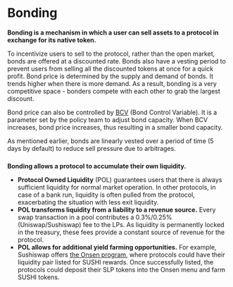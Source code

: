 # Bonding

**Bonding is a mechanism in which a user can sell assets to a protocol in exchange for its native token.**

To incentivize users to sell to the protocol, rather than the open market, bonds are offered at a discounted rate. Bonds also have a vesting period to prevent users from selling all the discounted tokens at once for a quick profit. Bond price is determined by the supply and demand of bonds. It trends higher when there is more demand. As a result, bonding is a very competitive space - bonders compete with each other to grab the largest discount.

Bond price can also be controlled by [BCV](https://docs.olympusdao.finance/references/glossary#bcv) (Bond Control Variable). It is a parameter set by the policy team to adjust bond capacity. When BCV increases, bond price increases, thus resulting in a smaller bond capacity.

As mentioned earlier, bonds are linearly vested over a period of time (5 days by default) to reduce sell pressure due to arbitrages.

### &#x20;<a href="#what-are-the-benefits-of-bonding" id="what-are-the-benefits-of-bonding"></a>

**Bonding allows a protocol to accumulate their own liquidity.**

* **Protocol Owned Liquidity** (POL) guarantees users that there is always sufficient liquidity for normal market operation. In other protocols, in case of a bank run, liquidity is often pulled from the protocol, exacerbating the situation with less exit liquidity.
* **POL transforms liquidity from a liability to a revenue source.** Every swap transaction in a pool contributes a 0.3%/0.25% (Uniswap/Sushiswap) fee to the LPs. As liquidity is permanently locked in the treasury, these fees provide a constant source of revenue for the protocol.
* **POL allows for additional yield farming opportunities.** For example, Sushiswap offers [the Onsen program](https://docs.sushi.com/products/yield-farming/what-is-onsen), where protocols could have their liquidity pair listed for SUSHI rewards. Once successfully listed, the protocols could deposit their SLP tokens into the Onsen menu and farm SUSHI tokens.
